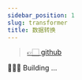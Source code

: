 ```yaml
---
sidebar_position: 1
slug: transformer
title: 数据转换
---
```


> [👉🏻 github](https://github.com/vodyani/transformer)

👷🏻‍♂️ Building ...